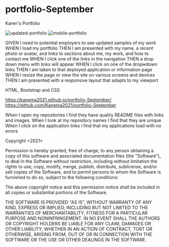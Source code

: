# portfolio-September
Karen's Portfolio

![updated-portfolio](https://user-images.githubusercontent.com/82725636/132626751-a86dedd5-3be7-483b-b4e2-831a84563955.png)
![mobile-portfolio](https://user-images.githubusercontent.com/82725636/132627025-0d69c020-0859-4d02-a76e-4612a15cb910.png)

GIVEN I need to potential employers to see updated samples of my work 
WHEN I load my portfolio
THEN I am presented with my name, a recent photo or avatar, and links to sections about me, my work, and how to contact me
WHEN I click one of the links in the navigation
THEN a drop down menu with links will appear
WHEN I click on one of the dropwdown links 
THEN I am taken to that deployed application or information page
WHEN I resize the page or view the site on various screens and devices
THEN I am presented with a responsive layout that adapts to my viewport

HTML, Bootstrap and CSS 

https://kanema2021.github.io/portfolio-September/
https://github.com/Kanema2021/portfolio-September

When I open my repositories
I find they have quality README files with links and images.
When I look at my repository names
I find that they are unique
When I click on the application links
i find that my applications load with no errors


Copyright <2021> <Karen Marting>

Permission is hereby granted, free of charge, to any person obtaining a copy of this software and associated documentation files (the "Software"), to deal in the Software without restriction, including without limitation the rights to use, copy, modify, merge, publish, distribute, sublicense, and/or sell copies of the Software, and to permit persons to whom the Software is furnished to do so, subject to the following conditions:

The above copyright notice and this permission notice shall be included in all copies or substantial portions of the Software.

THE SOFTWARE IS PROVIDED "AS IS", WITHOUT WARRANTY OF ANY KIND, EXPRESS OR IMPLIED, INCLUDING BUT NOT LIMITED TO THE WARRANTIES OF MERCHANTABILITY, FITNESS FOR A PARTICULAR PURPOSE AND NONINFRINGEMENT. IN NO EVENT SHALL THE AUTHORS OR COPYRIGHT HOLDERS BE LIABLE FOR ANY CLAIM, DAMAGES OR OTHER LIABILITY, WHETHER IN AN ACTION OF CONTRACT, TORT OR OTHERWISE, ARISING FROM, OUT OF OR IN CONNECTION WITH THE SOFTWARE OR THE USE OR OTHER DEALINGS IN THE SOFTWARE.


